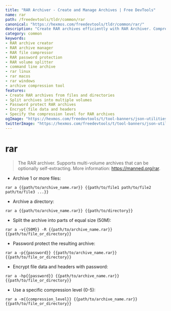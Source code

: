 ```yaml
---
title: "RAR Archiver - Create and Manage Archives | Free DevTools"
name: rar
path: /freedevtools/tldr/common/rar
canonical: "https://hexmos.com/freedevtools/tldr/common/rar/"
description: "Create RAR archives efficiently with RAR Archiver. Compress files, split volumes, and password-protect archives easily. Free online tool, no registration required."
category: common
keywords:
- RAR archive creator
- RAR archive manager
- RAR file compressor
- RAR password protection
- RAR volume splitter
- command line archive
- rar linux
- rar macos
- rar windows
- archive compression tool
features:
- Create RAR archives from files and directories
- Split archives into multiple volumes
- Password protect RAR archives
- Encrypt file data and headers
- Specify the compression level for RAR archives
ogImage: "https://hexmos.com/freedevtools/t/tool-banners/json-utilities-banner.png"
twitterImage: "https://hexmos.com/freedevtools/t/tool-banners/json-utilities-banner.png"
---
```


# rar

> The RAR archiver. Supports multi-volume archives that can be optionally self-extracting.
> More information: <https://manned.org/rar>.

- Archive 1 or more files:

`rar a {{path/to/archive_name.rar}} {{path/to/file1 path/to/file2 path/to/file3 ...}}`

- Archive a directory:

`rar a {{path/to/archive_name.rar}} {{path/to/directory}}`

- Split the archive into parts of equal size (50M):

`rar a -v{{50M}} -R {{path/to/archive_name.rar}} {{path/to/file_or_directory}}`

- Password protect the resulting archive:

`rar a -p{{password}} {{path/to/archive_name.rar}} {{path/to/file_or_directory}}`

- Encrypt file data and headers with password:

`rar a -hp{{password}} {{path/to/archive_name.rar}} {{path/to/file_or_directory}}`

- Use a specific compression level (0-5):

`rar a -m{{compression_level}} {{path/to/archive_name.rar}} {{path/to/file_or_directory}}`
